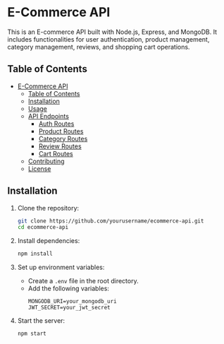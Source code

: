 # E-Commerce API

This is an E-commerce API built with Node.js, Express, and MongoDB. It includes functionalities for user authentication, product management, category management, reviews, and shopping cart operations.

## Table of Contents
- [E-Commerce API](#e-commerce-api)
  - [Table of Contents](#table-of-contents)
  - [Installation](#installation)
  - [Usage](#usage)
  - [API Endpoints](#api-endpoints)
    - [Auth Routes](#auth-routes)
    - [Product Routes](#product-routes)
    - [Category Routes](#category-routes)
    - [Review Routes](#review-routes)
    - [Cart Routes](#cart-routes)
  - [Contributing](#contributing)
  - [License](#license)

## Installation

1. Clone the repository:
    ```sh
    git clone https://github.com/yourusername/ecommerce-api.git
    cd ecommerce-api
    ```

2. Install dependencies:
    ```sh
    npm install
    ```

3. Set up environment variables:
    - Create a `.env` file in the root directory.
    - Add the following variables:
        ```env
        MONGODB_URI=your_mongodb_uri
        JWT_SECRET=your_jwt_secret
        ```

4. Start the server:
    ```sh
    npm start
    ```
